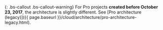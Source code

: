 {: .bs-callout .bs-callout-warning}
For Pro projects **created before October 23, 2017**, the architecture is slightly different. See [Pro architecture (legacy)]({{ page.baseurl }}/cloud/architecture/pro-architecture-legacy.html).